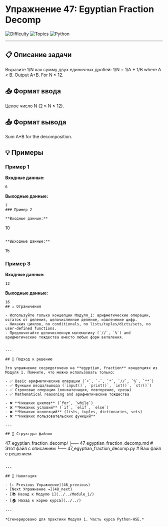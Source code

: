 # Упражнение 47: Egyptian Fraction Decomp

![Difficulty](https://img.shields.io/badge/Difficulty-Module%201-green)
![Topics](https://img.shields.io/badge/Topics-egyptian%2C%20fraction-blue)
![Python](https://img.shields.io/badge/Python-Module%201%20Concepts-yellow)

---

## 📋 Описание задачи

Выразите 1/N как сумму двух единичных дробей: 1/N = 1/A + 1/B where A < B. Output A+B. For N ≤ 12.
## 📥 Формат ввода

Целое число N (2 ≤ N ≤ 12).
## 📤 Формат вывода

Sum A+B for the decomposition.
## 💡 Примеры

### Пример 1

**Входные данные:**
```
6
```

**Выходные данные:**
```
7
### Пример 2

**Входные данные:**
```
10
```

**Выходные данные:**
```
15
### Пример 3

**Входные данные:**
```
12
```

**Выходные данные:**
```
16
## ⚠️ Ограничения

- Используйте только концепции Модуля_1: арифметические операции, остаток от деления, целочисленное деление, извлечение цифр.
- Никаких циклов, no conditionals, no lists/tuples/dicts/sets, no user-defined functions.
- Предпочитайте целочисленную математику (`//`, `%`) and арифметические тождества вместо любых форм ветвления.


---

## 🎯 Подход к решению

Это упражнение сосредоточено на **egyptian, fraction** концепциях из Модуля 1. Помните, что можно использовать только:

- ✅ Basic арифметические операции (`+`, `-`, `*`, `//`, `%`, `**`)
- ✅ Функции ввода/вывода (`input()`, `print()`, `int()`, `str()`)
- ✅ Строковые операции (конкатенация, повторение, срезы)
- ✅ Mathematical reasoning and арифметические тождества

- ❌ **Никаких циклов** (`for`, `while`)
- ❌ **Никаких условий** (`if`, `elif`, `else`)
- ❌ **Никаких коллекций** (lists, tuples, dictionaries, sets)
- ❌ **Никаких пользовательских функций**

---

## 📁 Структура файлов
```
47_egyptian_fraction_decomp/
├── 47_egyptian_fraction_decomp.md     # Этот файл с описанием
└── 47_egyptian_fraction_decomp.py     # Ваш файл с решением
```

---

## 🔗 Навигация

- [← Previous Упражнение](46_previous) 
- [Next Упражнение →](48_next)
- [📚 Назад к Модулю 1](../../Module_1/)
- [🏠 Назад к корню курса](../../)

---

*Сгенерировано для практики Модуля 1. Часть курса Python-HSE.*
